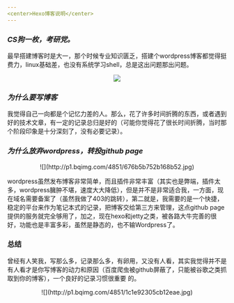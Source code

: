 ```yaml
---
<center>Hexo博客说明</center>
---
```


### <i>CS狗一枚，考研党。</i>

最早搭建博客时是大一，那个时候专业知识匮乏，搭建个wordpress博客都觉得挺费力，linux基础差，也没有系统学习shell，总是这出问题那出问题。
<center>

![](https://timgsa.baidu.com/timg?image&quality=80&size=b9999_10000&sec=1488096206335&di=7ca8d8e5be875d6cda001b98fcfcd126&imgtype=0&src=http%3A%2F%2Fs7.51cto.com%2Fwyfs02%2FM02%2F6F%2F7A%2FwKiom1Wd1WPSlr5bAAC1Ps6nwPU326.jpg)

</center>

### <i>为什么要写博客</i>

我觉得自己一向都是个记忆力差的人。那么，花了许多时间折腾的东西，或者遇到好的技术文章，有一定的记录总归是好的（可能你觉得花了很长时间折腾，当时那个阶段印象是十分深刻了，没有必要记录）。

### <i>为什么放弃wordpress，转投github page</i>

<center>
![](http://p1.bqimg.com/4851/676b5b752b168b52.jpg)
</center>

wordpress虽然发布博客非常简单，而且插件非常丰富（其实也是弊端，插件太多，wordpress臃肿不堪，速度大大降低），但是并不是非常适合我，一方面，现在域名需要备案了（虽然我做了403的跳转），第二就是，我需要的是一个快捷，稳定的平台来作为笔记本式的记录，把博客交给第三方来管理，这点github page提供的服务就完全够用了，加之，现在hexo和jetty之类，被各路大牛完善的很好，功能也是丰富多彩，虽然是静态的，也不输Wordpress了。

### 总结

曾经有人笑我，写那么多，记录那么多，有卵用，又没有人看，其实我觉得并不是有人看才是你写博客的动力和原因（百度爬虫被github屏蔽了，只能被谷歌之类抓取到你的博客），一个良好的记录习惯很重要
的。

<center>
![](http://p1.bqimg.com/4851/1c1e92305cb12eae.jpg)
</center>





